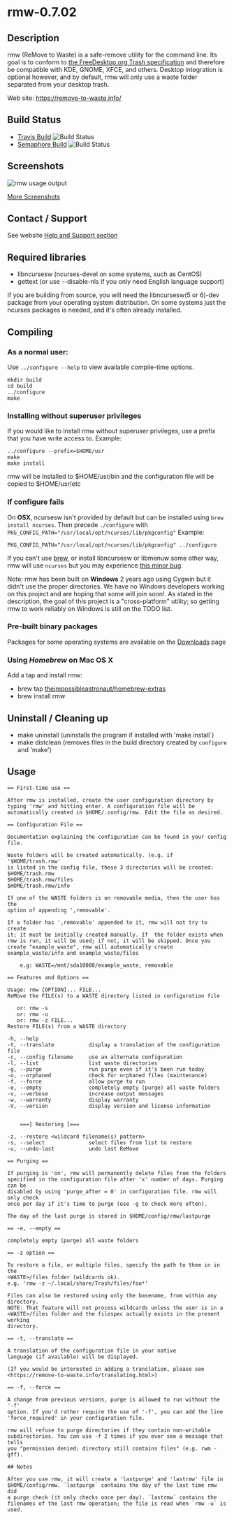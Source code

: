 # rmw-0.7.02

## Description

rmw (ReMove to Waste) is a safe-remove utility for the command line.
Its goal is to conform to [the FreeDesktop.org Trash
specification](https://specifications.freedesktop.org/trash-spec/trashspec-latest.html)
and therefore be compatible with KDE, GNOME, XFCE, and others. Desktop
integration is optional however, and by default, rmw will only use a
waste folder separated from your desktop trash.

Web site: <https://remove-to-waste.info/>

## Build Status

* [Travis Build](https://travis-ci.org/theimpossibleastronaut/rmw) ![Build Status](https://travis-ci.org/theimpossibleastronaut/rmw.svg?branch=master)
* [Semaphore Build](https://semaphoreci.com/andy5995/rmw-3) ![Build Status](https://semaphoreci.com/api/v1/andy5995/rmw-3/branches/master/badge.svg)

## Screenshots

![rmw usage output](https://remove-to-waste.info/images/Screenshot_2019-07-05_22-47-51.png)

[More Screenshots](https://remove-to-waste.info/screenshots.html)

## Contact / Support

See website [Help and Support section](https://remove-to-waste.info/#support)

## Required libraries

* libncursesw (ncurses-devel on some systems, such as CentOS)
* gettext (or use --disable-nls if you only need English language support)

If you are building from source, you will need the libncursesw(5 or
6)-dev package from your operating system distribution. On some systems
just the ncurses packages is needed, and it's often already installed.

## Compiling

### As a normal user:

Use `../configure --help` to view available compile-time options.

    mkdir build
    cd build
    ../configure
    make

### Installing without superuser privileges

If you would like to install rmw without superuser privileges, use a prefix
that you have write access to. Example:

    ../configure --prefix=$HOME/usr
    make
    make install

rmw will be installed to $HOME/usr/bin and the configuration file will be
copied to $HOME/usr/etc

### If configure fails

On **OSX**, ncursesw isn't provided by default but can be installed
using `brew install ncurses`. Then precede `./configure` with
`PKG_CONFIG_PATH="/usr/local/opt/ncurses/lib/pkgconfig"` Example:

    PKG_CONFIG_PATH="/usr/local/opt/ncurses/lib/pkgconfig" ../configure

If you can't use [brew](https://brew.sh/), or install libncursesw or
libmenuw some other way, rmw will use `ncurses` but you may experience
[this minor
bug](https://github.com/theimpossibleastronaut/rmw/issues/205).

Note: rmw has been built on **Windows** 2 years ago using Cygwin but it
didn't use the proper directories. We have no Windows developers
working on this project and are hoping that some will join soon!. As
stated in the description, the goal of this project is a
"cross-platform" utility; so getting rmw to work reliably on Windows is
still on the TODO list.

### Pre-built binary packages

Packages for some operating systems are available on the
[Downloads](https://github.com/theimpossibleastronaut/rmw/releases) page

### Using _Homebrew_ on Mac OS X

Add a tap and install rmw:

* brew tap [theimpossibleastronaut/homebrew-extras](https://github.com/theimpossibleastronaut/homebrew-extras)
* brew install rmw

## Uninstall / Cleaning up

* make uninstall (uninstalls the program if installed with 'make install`)
* make distclean (removes files in the build directory created by
`configure` and 'make')

## Usage
```
== First-time use ==

After rmw is installed, create the user configuration directory by
typing 'rmw' and hitting enter. A configuration file will be
automatically created in $HOME/.config/rmw. Edit the file as desired.

== Configuration File ==

Documentation explaining the configuration can be found in your config
file.

Waste folders will be created automatically. (e.g. if '$HOME/trash.rmw'
is listed in the config file, these 3 directories will be created:
$HOME/trash.rmw
$HOME/trash.rmw/files
$HOME/trash.rmw/info

If one of the WASTE folders is on removable media, then the user has the
option of appending ',removable'.

If a folder has ',removable' appended to it, rmw will not try to create
it; it must be initially created manually. If  the folder exists when
rmw is run, it will be used; if not, it will be skipped. Once you
create "example_waste", rmw will automatically create
example_waste/info and example_waste/files

    e.g: WASTE=/mnt/sda10000/example_waste, removable

== Features and Options ==

Usage: rmw [OPTION]... FILE...
ReMove the FILE(s) to a WASTE directory listed in configuration file

   or: rmw -s
   or: rmw -u
   or: rmw -z FILE...
Restore FILE(s) from a WASTE directory

-h, --help
-t, --translate           display a translation of the configuration file
-c, --config filename     use an alternate configuration
-l, --list                list waste directories
-g, --purge               run purge even if it's been run today
-o, --orphaned            check for orphaned files (maintenance)
-f, --force               allow purge to run
-e, --empty               completely empty (purge) all waste folders
-v, --verbose             increase output messages
-w, --warranty            display warranty
-V, --version             display version and license information


	===] Restoring [===

-z, --restore <wildcard filename(s) pattern>
-s, --select              select files from list to restore
-u, --undo-last           undo last ReMove

== Purging ==

If purging is 'on', rmw will permanently delete files from the folders
specified in the configuration file after 'x' number of days. Purging can be
disabled by using 'purge_after = 0' in configuration file. rmw will only check
once per day if it's time to purge (use -g to check more often).

The day of the last purge is stored in $HOME/config/rmw/lastpurge

== -e, --empty ==

completely empty (purge) all waste folders

== -z option ==

To restore a file, or multiple files, specify the path to them in in the
<WASTE>/files folder (wildcards ok).
e.g. 'rmw -z ~/.local/share/Trash/files/foo*'

Files can also be restored using only the basename, from within any directory.
NOTE: That feature will not process wildcards unless the user is in a
<WASTE>/files folder and the filespec actually exists in the present working
directory.

== -t, --translate ==

A translation of the configuration file in your native
language (if available) will be displayed.

(If you would be interested in adding a translation, please see
<https://remove-to-waste.info/translating.html>)

== -f, --force ==

A change from previous versions, purge is allowed to run without the '-f'
option. If you'd rather require the use of '-f', you can add the line
'force_required' in your configuration file.

rmw will refuse to purge directories if they contain non-writable
subdirectories. You can use -f 2 times if you ever see a message that tells
you "permission denied; directory still contains files" (e.g. rwm -gff).

## Notes

After you use rmw, it will create a 'lastpurge' and 'lastrmw' file in
$HOME/config/rmw. `lastpurge` contains the day of the last time rmw did
a purge check (it only checks once per day). `lastrmw` contains the
filenames of the last rmw operation; the file is read when `rmw -u` is
used.

```
